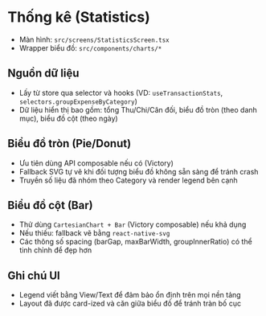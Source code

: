 # Thống kê (Statistics)

- Màn hình: `src/screens/StatisticsScreen.tsx`
- Wrapper biểu đồ: `src/components/charts/*`

## Nguồn dữ liệu

- Lấy từ store qua selector và hooks (VD: `useTransactionStats`, `selectors.groupExpenseByCategory`)
- Dữ liệu hiển thị bao gồm: tổng Thu/Chi/Cân đối, biểu đồ tròn (theo danh mục), biểu đồ cột (theo ngày)

## Biểu đồ tròn (Pie/Donut)

- Ưu tiên dùng API composable nếu có (Victory)
- Fallback SVG tự vẽ khi đối tượng biểu đồ không sẵn sàng để tránh crash
- Truyền số liệu đã nhóm theo Category và render legend bên cạnh

## Biểu đồ cột (Bar)

- Thử dùng `CartesianChart + Bar` (Victory composable) nếu khả dụng
- Nếu thiếu: fallback vẽ bằng `react-native-svg`
- Các thông số spacing (barGap, maxBarWidth, groupInnerRatio) có thể tinh chỉnh để đẹp hơn

## Ghi chú UI

- Legend viết bằng View/Text để đảm bảo ổn định trên mọi nền tảng
- Layout đã được card-ized và căn giữa biểu đồ để tránh tràn bố cục

